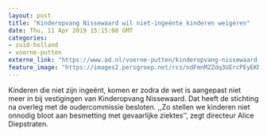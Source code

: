 ```yaml
---
layout: post
title: "Kinderopvang Nissewaard wil niet-ingeënte kinderen weigeren"
date: Thu, 11 Apr 2019 15:15:00 GMT
categories: 
- zuid-holland 
- voorne-putten 
externe_link: "https://www.ad.nl/voorne-putten/kinderopvang-nissewaard-wil-niet-ingeente-kinderen-weigeren~a0819a0b/"
feature_image: "https://images2.persgroep.net/rcs/ndFmnMZZdq3UErcPEyEKNo63Pb0/diocontent/145316476/_fitwidth/400/?appId=21791a8992982cd8da851550a453bd7f&quality=0.7"
---
```


Kinderen die niet zijn ingeënt, komen er zodra de wet is aangepast niet meer in bij vestigingen van Kinderopvang Nissewaard. Dat heeft de stichting na overleg met de oudercommissie besloten. ,,Zo stellen we kinderen niet onnodig bloot aan besmetting met gevaarlijke ziektes’’, zegt directeur Alice Diepstraten.
